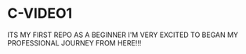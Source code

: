 # C-VIDEO1
ITS MY FIRST REPO AS A BEGINNER I'M VERY EXCITED TO BEGAN MY PROFESSIONAL JOURNEY FROM HERE!!!
